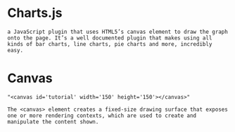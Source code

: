 # Charts.js

    a JavaScript plugin that uses HTML5’s canvas element to draw the graph onto the page. It’s a well documented plugin that makes using all kinds of bar charts, line charts, pie charts and more, incredibly easy.

# Canvas

    "<canvas id='tutorial' width='150' height='150'></canvas>"

    The <canvas> element creates a fixed-size drawing surface that exposes one or more rendering contexts, which are used to create and manipulate the content shown.